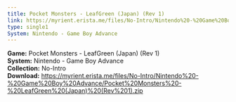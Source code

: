 ```yaml
---
title: Pocket Monsters - LeafGreen (Japan) (Rev 1)
link: https://myrient.erista.me/files/No-Intro/Nintendo%20-%20Game%20Boy%20Advance/Pocket%20Monsters%20-%20LeafGreen%20(Japan)%20(Rev%201).zip
type: single1
System: Nintendo - Game Boy Advance
---
```

<b>Game:</b> Pocket Monsters - LeafGreen (Japan) (Rev 1)<br>
<b>System:</b> Nintendo - Game Boy Advance<br>
<b>Collection:</b> No-Intro<br>
<b>Download:</b> https://myrient.erista.me/files/No-Intro/Nintendo%20-%20Game%20Boy%20Advance/Pocket%20Monsters%20-%20LeafGreen%20(Japan)%20(Rev%201).zip